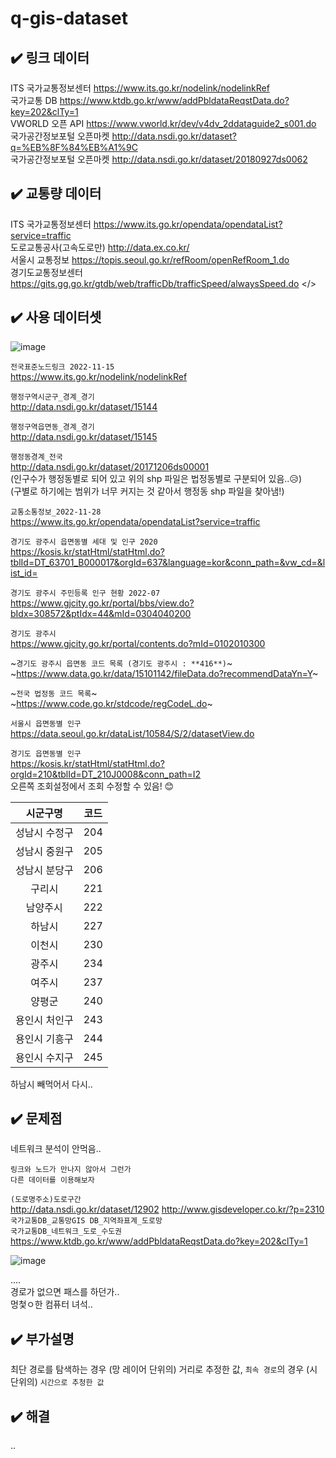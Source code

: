 # q-gis-dataset

## ✔️ 링크 데이터
ITS 국가교통정보센터 https://www.its.go.kr/nodelink/nodelinkRef </br>
국가교통 DB https://www.ktdb.go.kr/www/addPbldataReqstData.do?key=202&clTy=1 </br>
VWORLD 오픈 API https://www.vworld.kr/dev/v4dv_2ddataguide2_s001.do </br>
국가공간정보포털 오픈마켓 http://data.nsdi.go.kr/dataset?q=%EB%8F%84%EB%A1%9C </br>
국가공간정보포털 오픈마켓 http://data.nsdi.go.kr/dataset/20180927ds0062 </br>

## ✔️ 교통량 데이터
ITS 국가교통정보센터 https://www.its.go.kr/opendata/opendataList?service=traffic </br>
도로교통공사(고속도로만) http://data.ex.co.kr/ </br>
서울시 교통정보 https://topis.seoul.go.kr/refRoom/openRefRoom_1.do </br>
경기도교통정보센터 https://gits.gg.go.kr/gtdb/web/trafficDb/trafficSpeed/alwaysSpeed.do </>

## ✔️ 사용 데이터셋
![image](https://user-images.githubusercontent.com/99319638/204686789-d39d1234-8cdd-4dcf-9404-7d798bb552f1.png) </br>


`전국표준노드링크 2022-11-15` </br>
https://www.its.go.kr/nodelink/nodelinkRef </br>

`행정구역시군구_경계_경기` </br>
http://data.nsdi.go.kr/dataset/15144

`행정구역읍면동_경계_경기` </br>
http://data.nsdi.go.kr/dataset/15145

`행정동경계_전국` </br>
http://data.nsdi.go.kr/dataset/20171206ds00001 </br>
(인구수가 행정동별로 되어 있고 위의 shp 파일은 법정동별로 구분되어 있음..😥) </br>
(구별로 하기에는 범위가 너무 커지는 것 같아서 행정동 shp 파일을 찾아냄!)
 
`교통소통정보_2022-11-28` </br>
https://www.its.go.kr/opendata/opendataList?service=traffic

`경기도 광주시 읍면동별 세대 및 인구 2020` </br>
https://kosis.kr/statHtml/statHtml.do?tblId=DT_63701_B000017&orgId=637&language=kor&conn_path=&vw_cd=&list_id=

`경기도 광주시 주민등록 인구 현황 2022-07` </br>
https://www.gjcity.go.kr/portal/bbs/view.do?bIdx=308572&ptIdx=44&mId=0304040200

`경기도 광주시` </br>
https://www.gjcity.go.kr/portal/contents.do?mId=0102010300

~`경기도 광주시 읍면동 코드 목록 (경기도 광주시 : **416**)`~ </br>
~https://www.data.go.kr/data/15101142/fileData.do?recommendDataYn=Y~

~`전국 법정동 코드 목록`~ </br>
~https://www.code.go.kr/stdcode/regCodeL.do~

`서울시 읍면동별 인구` </br>
https://data.seoul.go.kr/dataList/10584/S/2/datasetView.do

`경기도 읍면동별 인구` </br>
https://kosis.kr/statHtml/statHtml.do?orgId=210&tblId=DT_210J0008&conn_path=I2 </br>
오른쪽 조회설정에서 조회 수정할 수 있음! 😊

|시군구명|코드|
|:---:|:---:|
|성남시 수정구|204|
|성남시 중원구|205|
|성남시 분당구|206|
|구리시|221|
|남양주시|222|
|하남시|227|
|이천시|230|
|광주시|234|
|여주시|237|
|양평군|240|
|용인시 처인구|243|
|용인시 기흥구|244|
|용인시 수지구|245|

하남시 빼먹어서 다시.. 

## ✔️ 문제점
네트워크 분석이 안먹음..
```
링크와 노드가 만나지 않아서 그런가
다른 데이터를 이용해보자
```

`(도로명주소)도로구간` </br>
http://data.nsdi.go.kr/dataset/12902 
http://www.gisdeveloper.co.kr/?p=2310  
`국가교통DB_교통망GIS DB_지역좌표계_도로망` </br>
`국가교통DB_네트워크_도로_수도권` </br>
https://www.ktdb.go.kr/www/addPbldataReqstData.do?key=202&clTy=1

![image](https://user-images.githubusercontent.com/99319638/204744438-f44db586-6326-407e-985c-8f5dd8bdd748.png) </br>

.... </br>
경로가 없으면 패스를 하던가.. </br>
멍첯ㅇ한 컴퓨터 녀석.. </br>

## ✔️ 부가설명
최단 경로를 탐색하는 경우 (망 레이어 단위의) 거리로 추정한 값, `최속 경로`의 경우 (시 단위의) `시간으로 추청한 값`

## ✔️ 해결
..
